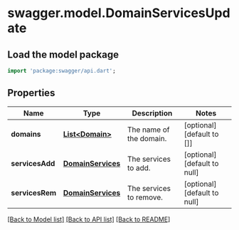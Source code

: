 # swagger.model.DomainServicesUpdate

## Load the model package
```dart
import 'package:swagger/api.dart';
```

## Properties
Name | Type | Description | Notes
------------ | ------------- | ------------- | -------------
**domains** | [**List&lt;Domain&gt;**](Domain.md) | The name of the domain. | [optional] [default to []]
**servicesAdd** | [**DomainServices**](DomainServices.md) | The services to add. | [optional] [default to null]
**servicesRem** | [**DomainServices**](DomainServices.md) | The services to remove. | [optional] [default to null]

[[Back to Model list]](../README.md#documentation-for-models) [[Back to API list]](../README.md#documentation-for-api-endpoints) [[Back to README]](../README.md)


